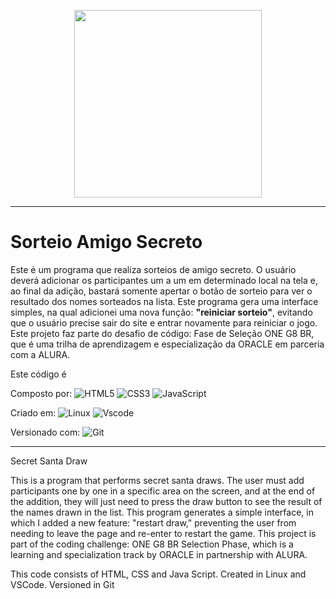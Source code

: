 
<p align="center">
  <img src="https://github.com/user-attachments/assets/a6b461e9-31b1-41ae-885d-689290ab5a04" width="300"/>
</p>

******* 

# Sorteio Amigo Secreto 
Este é um programa que realiza sorteios de amigo secreto. O usuário deverá adicionar os participantes um a um em determinado local na tela e, ao final da adição, bastará somente apertar o botão de sorteio para ver o resultado dos nomes sorteados na lista. Este programa gera uma interface simples, na qual adicionei uma nova função: **"reiniciar sorteio"**, evitando que o usuário precise sair do site e entrar novamente para reiniciar o jogo. Este projeto faz parte do desafio de código: Fase de Seleção ONE G8 BR, que é uma trilha de aprendizagem e especialização da ORACLE em parceria com a ALURA.

Este código é

Composto por: 
![HTML5](https://img.shields.io/badge/HTML5-E34F26?style=for-the-badge&logo=html5&logoColor=white)
![CSS3](https://img.shields.io/badge/CSS3-1572B6?style=for-the-badge&logo=css3&logoColor=white)
![JavaScript](https://img.shields.io/badge/JavaScript-F7DF1E?style=for-the-badge&logo=javascript&logoColor=black)

Criado em: ![Linux](https://img.shields.io/badge/Linux-000?style=for-the-badge&logo=linux&logoColor=FCC624) ![Vscode](https://img.shields.io/badge/Vscode-007ACC?style=for-the-badge&logo=visual-studio-code&logoColor=white)

Versionado com: 
![Git](https://img.shields.io/badge/GIT-E44C30?style=for-the-badge&logo=git&logoColor=white)

*******

Secret Santa Draw

This is a program that performs secret santa draws. The user must add participants one by one in a specific area on the screen, and at the end of the addition, they will just need to press the draw button to see the result of the names drawn in the list. This program generates a simple interface, in which I added a new feature: "restart draw," preventing the user from needing to leave the page and re-enter to restart the game. This project is part of the coding challenge: ONE G8 BR Selection Phase, which is a learning and specialization track by ORACLE in partnership with ALURA.

This code consists of  HTML, CSS and Java Script. Created in Linux and VSCode. Versioned in Git 

